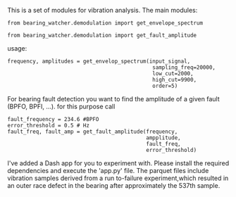  This is a set of modules for vibration analysis. The main modules:

```
from bearing_watcher.demodulation import get_envelope_spectrum
```

```
from bearing_watcher.demodulation import get_fault_amplitude
```

usage:

```
frequency, amplitudes = get_envelop_spectrum(input_signal,
                                              sampling_freq=20000,
                                              low_cut=2000,
                                              high_cut=9900,
                                              order=5)
```

For bearing fault detection you want to find the amplitude of a given fault (BPFO, BPFI, ...). for this purpose call

```
fault_frequency = 234.6 #BPFO
error_threshold = 0.5 # Hz
fault_freq, fault_amp = get_fault_amplitude(frequency,
                                            ampplitude,
                                            fault_freq,
                                            error_threshold)
```

I've added a Dash app for you to experiment with. Please install the required dependencies and execute the 'app.py' file. The parquet files include vibration samples derived from a run to-failure experiment,which resulted in an outer race defect in the bearing after approximately the 537th sample.
